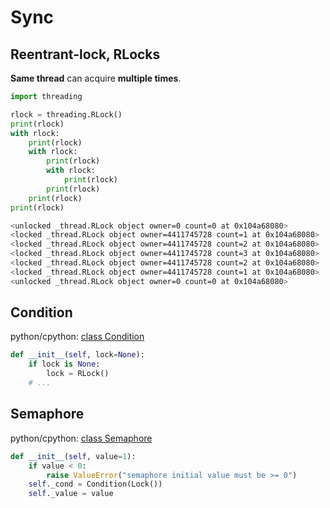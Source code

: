 # Sync

## Reentrant-lock, RLocks

**Same thread** can acquire **multiple times**.

```py
import threading

rlock = threading.RLock()
print(rlock)
with rlock:
    print(rlock)
    with rlock:
        print(rlock)
        with rlock:
            print(rlock)
        print(rlock)
    print(rlock)
print(rlock)
```

```bash
<unlocked _thread.RLock object owner=0 count=0 at 0x104a68080>
<locked _thread.RLock object owner=4411745728 count=1 at 0x104a68080>
<locked _thread.RLock object owner=4411745728 count=2 at 0x104a68080>
<locked _thread.RLock object owner=4411745728 count=3 at 0x104a68080>
<locked _thread.RLock object owner=4411745728 count=2 at 0x104a68080>
<locked _thread.RLock object owner=4411745728 count=1 at 0x104a68080>
<unlocked _thread.RLock object owner=0 count=0 at 0x104a68080>
```

## Condition

python/cpython: [class Condition](https://github.com/python/cpython/blob/8b1b27f1939cc4060531d198fdb09242f247ca7c/Lib/threading.py#L224)

```py
def __init__(self, lock=None):
    if lock is None:
        lock = RLock()
    # ...
```

## Semaphore

python/cpython: [class Semaphore](https://github.com/python/cpython/blob/8b1b27f1939cc4060531d198fdb09242f247ca7c/Lib/threading.py#L403)

```py
def __init__(self, value=1):
    if value < 0:
        raise ValueError("semaphore initial value must be >= 0")
    self._cond = Condition(Lock())
    self._value = value
```
